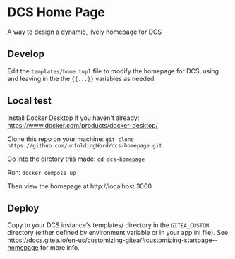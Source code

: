 # DCS Home Page

A way to design a dynamic, lively homepage for DCS

## Develop

Edit the `templates/home.tmpl` file to modify the homepage for DCS, using and leaving in the the `{{...}}` variables as needed.

## Local test

Install Docker Desktop if you haven't already: https://www.docker.com/products/docker-desktop/

Clone this repo on your machine: `git clone https://github.com/unfoldingWord/dcs-homepage.git`

Go into the dirctory this made: `cd dcs-homepage`

Run: `docker compose up`

Then view the homepage at http://localhost:3000

## Deploy

Copy to your DCS instance's templates/ directory in the `GITEA_CUSTOM` directory (either defined by environment variable or in your app.ini file). See https://docs.gitea.io/en-us/customizing-gitea/#customizing-startpage--homepage for more info.
